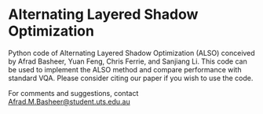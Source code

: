 # Alternating Layered Shadow Optimization

Python code of Alternating Layered Shadow Optimization (ALSO) conceived by Afrad Basheer, Yuan Feng, Chris Ferrie, and Sanjiang Li. This code can be used to implement the ALSO method and compare performance with standard VQA.
Please consider citing our paper if you wish to use the code.

For comments and suggestions, contact Afrad.M.Basheer@student.uts.edu.au

